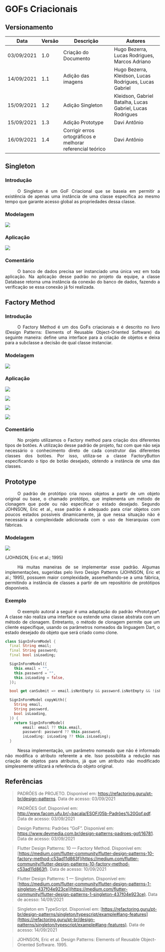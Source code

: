# GOFs Criacionais

## Versionamento
| Data | Versão | Descrição | Autores |
| -------- | -------- | -------- | ---|
|   03/09/2021   |  1.0    |  Criação do Documento  | Hugo Bezerra, Lucas Rodrigues, Marcos Adriano |
|   14/09/2021   |  1.1    |  Adição das imagens  | Hugo Bezerra, Kleidson, Lucas Rodrigues, Lucas Gabriel |
|   15/09/2021   |  1.2    |  Adição Singleton  | Kleidson, Gabriel Batalha, Lucas Gabriel, Lucas Rodrigues |
|   15/09/2021   |  1.3    |  Adição Prototype  | Davi Antônio |
|   16/09/2021   |  1.4    |  Corrigir erros ortográficos e melhorar referencial teórico  | Davi Antônio |




## Singleton 

### Introdução

<div style="text-indent: 40px; text-align: justify">
<p>
O Singleton é um GoF Criacional que se baseia em permitir a existência de apenas uma instância de uma classe específica ao mesmo tempo que garante acesso global as propriedades dessa classe.
</p>
</div>

### Modelagem
![](https://i.imgur.com/vorjz5s.png)

### Aplicação

![](https://i.imgur.com/9Qgavu1.png)

### Comentário

<div style="text-indent: 40px; text-align: justify">
<p>
O banco de dados precisa ser instanciado uma única vez em toda aplicação. Na aplicação desse padrão no projeto da equipe, a classe Database retorna uma instância da conexão do banco de dados, fazendo a verificação se essa conexão já foi realizada. 
</p>
</div>


## Factory Method
### Introdução
<div style="text-indent: 40px; text-align: justify">
<p>
O Factory Method é um dos GoFs criacionais e é descrito no livro (Design Patterns: Elements of Reusable Object-Oriented Software) da seguinte maneira: define uma interface para a criação de objetos e deixa para a subclasse a decisão de qual classe instanciar.
</p>

</div>

### Modelagem
![](https://i.imgur.com/LrYUoMA.png)

### Aplicação
![](https://i.imgur.com/LuZGowZ.png)

![](https://i.imgur.com/MfEUvbL.png)

![](https://i.imgur.com/BwgyrqL.png)

![](https://i.imgur.com/hGE1qv8.png)





### Comentário

<div style="text-indent: 40px; text-align: justify">
<p>
No projeto utilizamos o Factory method para criação dos diferentes tipos de botões. A utilização desse padrão de projeto, faz com que não seja necessário o conhecimento direto de cada construtor das diferentes classes dos botões. Por isso, utiliza-se a classe FactoryButton especificando o tipo de botão desejado, obtendo a instância de uma das classes.
</p>
</div>

<!-- 
Abstract Factory pros usuarios
Factory Method pras campanhas

prototype pros anuncios
Abstract pros anuncios 
-->

## Prototype

<div style="text-indent: 40px; text-align: justify">
<p>
O padrão de protótipo cria novos objetos a partir de um objeto original ou base, o chamado protótipo, que implementa um método de clonagem que pode ou não especificar o estado desejado. Segundo JOHNSON, Eric et al., esse padrão é adequado para criar objetos com poucos estados possíveis dinamicamente, já que nessa situação não é necessária a complexidade adicionada com o uso de hierarquias com fábricas.
</p>
</div>

### Modelagem

![](https://i.imgur.com/cph7IBb.png)

(JOHNSON, Eric et al.; 1995)

<div style="text-indent: 40px; text-align: justify">
<p>
Há muitas maneiras de se implementar esse padrão. Algumas implementações, sugeridas pelo livro Design Patterns (JOHNSON, Eric et al.; 1995), possuem maior complexidade, assemelhando-se a uma fábrica, permitindo a instância de classes a partir de um repositório de protótipos disponíveis.
</p>
</div>

### Exemplo

<div style="text-indent: 40px; text-align: justify">
<p>
O exemplo autoral a seguir é uma adaptação do padrão *Prototype*. A classe não realiza uma interface ou estende uma classe abstrata com um método de clonagem. Entretanto, o método de clonagem permite que um cliente especifique, usando os parâmetros nomeados da linguagem Dart, o estado desejado do objeto que será criado como clone.
</p>
</div>

``` dart
class SignInFormModel {
  final String email;
  final String password;
  final bool isLoading;

  SignInFormModel({
    this.email = "",
    this.password = "",
    this.isLoading = false,
  });

  bool get canSubmit => email.isNotEmpty && password.isNotEmpty && !isLoading;

  SignInFormModel copyWith({
    String email,
    String password,
    bool isLoading,
  }) {
    return SignInFormModel(
        email: email ?? this.email,
        password: password ?? this.password,
        isLoading: isLoading ?? this.isLoading);
  }
```

<div style="text-indent: 40px; text-align: justify">
<p>
Nessa implementação, um parâmetro nomeado que não é informado não modifica o atributo referente a ele. Isso possibilita a redução nas criação de objetos para atributos, já que um atributo não modificado simplesmente utilizará a referência do objeto original.
</p>
</div>

## Referências
> PADRÕES de PROJETO. Disponível em: https://refactoring.guru/pt-br/design-patterns. Data de acesso: 03/09/2021

> PADRÕES Gof. Disponível em: http://www.facom.ufu.br/~bacala/ESOF/05b-Padrões%20Gof.pdf. Data de acesso: 03/09/2021

> Design Patterns: Padrões “GoF”. Disponível em: https://www.devmedia.com.br/design-patterns-padroes-gof/16781. Data de acesso: 03/09/2021

> Flutter Design Patterns: 10 — Factory Method. Disponível em:[https://medium.com/flutter-community/flutter-design-patterns-10-factory-method-c53ad11d863f](https://medium.com/flutter-community/flutter-design-patterns-10-factory-method-c53ad11d863f). Data de acesso: 10/09/2021

>Flutter Design Patterns: 1 — Singleton. Disponível em: [https://medium.com/flutter-community/flutter-design-patterns-1-singleton-437f04e923ce](https://medium.com/flutter-community/flutter-design-patterns-1-singleton-437f04e923ce). Data de acesso: 14/09/2021

>Singleton em TypeScript. Disponível em: [https://refactoring.guru/pt-br/design-patterns/singleton/typescript/example#lang-features](https://refactoring.guru/pt-br/design-patterns/singleton/typescript/example#lang-features). Data de acesso: 14/09/2021

> JOHNSON, Eric et al. Design Patterns: Elements of Reusable Object-Oriented Software. 1995.